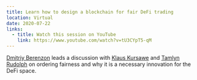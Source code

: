 ```yaml
---
title: Learn how to design a blockchain for fair DeFi trading
location: Virtual
date: 2020-07-22
links:
  - title: Watch this session on YouTube
    link: https://www.youtube.com/watch?v=tU3CYpT5-qM
---
```


<a href="https://twitter.com/dberenzon">Dmitriy Berenzon</a> leads a discussion with <a href="https://twitter.com/KursaweKlaus" target="_blank">Klaus Kursawe</a> and <a href="https://twitter.com/RudolphTamlyn" target="_blank">Tamlyn Rudolph</a> on ordering fairness and why it is a necessary innovation for the DeFi space.
